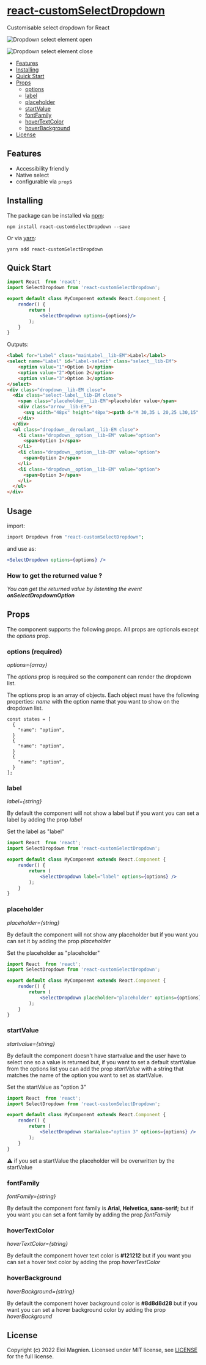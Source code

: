# [react-customSelectDropdown](https://github.com/EloiMgn/react-component-dropdown)

Customisable select dropdown for React 

![Dropdown select element open](./img/SelectDropdown-open.PNG)

![Dropdown select element close](./img/SelectDropdown-close.PNG)

- [Features](#features)
- [Installing](#installing)
- [Quick Start](#quick-start)
- [Props](#props)
    - [options](#options)
    - [label](#label)
    - [placeholder](#placeholder)
    - [startValue](#startValue)
    - [fontFamily](#fontFamily)
    - [hoverTextColor](#hoverTextColor)
    - [hoverBackground](#hoverBackground)
- [License](#license)

## Features

- Accessibility friendly
- Native select
- configurable via `prop`s

## Installing

The package can be installed via [npm](https://github.com/npm/cli):

```
npm install react-customSelectDropdown --save
```

Or via [yarn](https://github.com/yarnpkg/yarn):

```
yarn add react-customSelectDropdown
```


## Quick Start

```jsx
import React  from 'react';
import SelectDropdown from 'react-customSelectDropdown';

export default class MyComponent extends React.Component {
    render() {
        return (
            <SelectDropdown options={options}/>
        );
    }
}
```

Outputs:

```html
<label for="Label" class="mainLabel__lib-EM">Label</label>
<select name="Label" id="Label-select" class="select__lib-EM">
    <option value="1">Option 1</option>
    <option value="2">Option 2</option>
    <option value="3">Option 3</option>
</select>
<div class="dropdown__lib-EM close">
  <div class="select-label__lib-EM close">
    <span class="placeholder__lib-EM">placeholder value</span>
    <div class="arrow__lib-EM">
      <svg width="48px" height="48px"><path d="M 30,35 L 20,25 L30,15" stroke-width="3" stroke-linecap="round" style="fill: none; stroke: black;"></path></svg>
    </div>
  </div>
  <ul class="dropdown__deroulant__lib-EM close">
    <li class="dropdown__option__lib-EM" value="option">
      <span>Option 1</span>
    </li>
    <li class="dropdown__option__lib-EM" value="option">
      <span>Option 2</span>
    </li>
    <li class="dropdown__option__lib-EM" value="option">
      <span>Option 3</span>
    </li>
  </ul>
</div>
```

## Usage

import:

```bash
import Dropdown from "react-customSelectDropdown";
```

and use as:

```jsx
<SelectDropdown options={options} />
```

### How to get the returned value ?

*You can get the returned value by listenting the event **onSelectDropdownOption***

## Props

The component supports the following props. All props  are optionals except the *options* prop.

### options (required)
_options={array}_

The *options* prop is required so the component can render the dropdown list.

The options prop is an array of objects. Each object must have the following properties: *name* with the option name that you want to show on the dropdown list.

```
const states = [
  {
    "name": "option",
  }
  {
    "name": "option",
  }
  {
    "name": "option",
  }
];
```
### label
_label={string}_

By default the component will not show a label but if you want you can set a label by adding the prop *label*

Set the label as "label"
```jsx
import React  from 'react';
import SelectDropdown from 'react-customSelectDropdown';

export default class MyComponent extends React.Component {
    render() {
        return (
            <SelectDropdown label="label" options={options} />
        );
    }
}
```

### placeholder
_placeholder={string}_

By default the component will not show any placeholder but if you want you can set it by adding the prop *placeholder*

Set the placeholder as "placeholder"
```jsx
import React  from 'react';
import SelectDropdown from 'react-customSelectDropdown';

export default class MyComponent extends React.Component {
    render() {
        return (
            <SelectDropdown placeholder="placeholder" options={options} />
        );
    }
}
```

### startValue
_startvalue={string}_

By default the component doesn't have startvalue and the user have to select one so a value is returned but, if you want to set a default startValue from the options list you can add the prop *startValue* with a string that matches the name of the option you want to set as startValue.

Set the startValue as "option 3"
```jsx
import React  from 'react';
import SelectDropdown from 'react-customSelectDropdown';

export default class MyComponent extends React.Component {
    render() {
        return (
            <SelectDropdown starValue="option 3" options={options} />
        );
    }
}
```
:warning: if you set a startValue the placeholder will be overwritten by the startValue

### fontFamily
_fontFamily={string}_

By default the component font family is **Arial, Helvetica, sans-serif;** but if you want you can set a font family by adding the prop *fontFamily*

### hoverTextColor
_hoverTextColor={string}_

By default the component hover text color is **#121212** but if you want you can set a hover text color by adding the prop *hoverTextColor*

### hoverBackground
_hoverBackground={string}_

By default the component hover background color is **#8d8d8d28** but if you want you can set a hover background color by adding the prop *hoverBackground*

## License

Copyright (c) 2022 Eloi Magnien. Licensed under MIT license, see [LICENSE](LICENSE) for the full license.